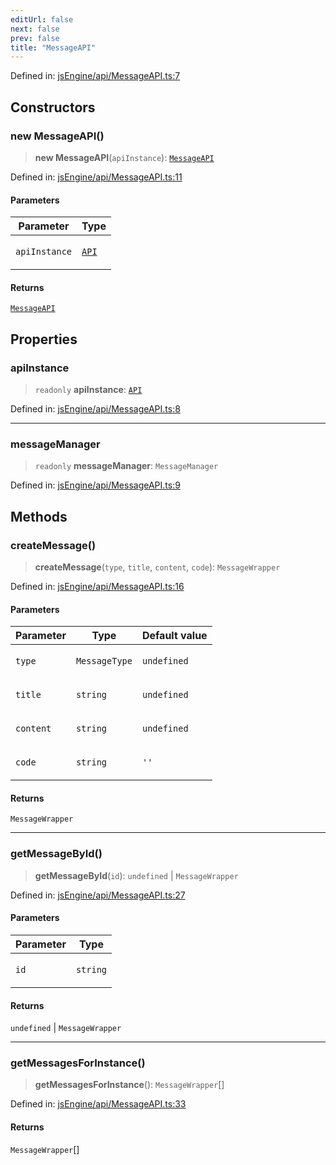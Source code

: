 ```yaml
---
editUrl: false
next: false
prev: false
title: "MessageAPI"
---
```


Defined in: [jsEngine/api/MessageAPI.ts:7](https://github.com/mProjectsCode/obsidian-js-engine-plugin/blob/fff05749aaa23f9a775003f5828b7e747db4ed95/jsEngine/api/MessageAPI.ts#L7)

## Constructors

### new MessageAPI()

> **new MessageAPI**(`apiInstance`): [`MessageAPI`](/obsidian-js-engine-plugin-docs/api/classes/messageapi/)

Defined in: [jsEngine/api/MessageAPI.ts:11](https://github.com/mProjectsCode/obsidian-js-engine-plugin/blob/fff05749aaa23f9a775003f5828b7e747db4ed95/jsEngine/api/MessageAPI.ts#L11)

#### Parameters

<table>
<thead>
<tr>
<th>Parameter</th>
<th>Type</th>
</tr>
</thead>
<tbody>
<tr>
<td>

`apiInstance`

</td>
<td>

[`API`](/obsidian-js-engine-plugin-docs/api/classes/api/)

</td>
</tr>
</tbody>
</table>

#### Returns

[`MessageAPI`](/obsidian-js-engine-plugin-docs/api/classes/messageapi/)

## Properties

### apiInstance

> `readonly` **apiInstance**: [`API`](/obsidian-js-engine-plugin-docs/api/classes/api/)

Defined in: [jsEngine/api/MessageAPI.ts:8](https://github.com/mProjectsCode/obsidian-js-engine-plugin/blob/fff05749aaa23f9a775003f5828b7e747db4ed95/jsEngine/api/MessageAPI.ts#L8)

***

### messageManager

> `readonly` **messageManager**: `MessageManager`

Defined in: [jsEngine/api/MessageAPI.ts:9](https://github.com/mProjectsCode/obsidian-js-engine-plugin/blob/fff05749aaa23f9a775003f5828b7e747db4ed95/jsEngine/api/MessageAPI.ts#L9)

## Methods

### createMessage()

> **createMessage**(`type`, `title`, `content`, `code`): `MessageWrapper`

Defined in: [jsEngine/api/MessageAPI.ts:16](https://github.com/mProjectsCode/obsidian-js-engine-plugin/blob/fff05749aaa23f9a775003f5828b7e747db4ed95/jsEngine/api/MessageAPI.ts#L16)

#### Parameters

<table>
<thead>
<tr>
<th>Parameter</th>
<th>Type</th>
<th>Default value</th>
</tr>
</thead>
<tbody>
<tr>
<td>

`type`

</td>
<td>

`MessageType`

</td>
<td>

`undefined`

</td>
</tr>
<tr>
<td>

`title`

</td>
<td>

`string`

</td>
<td>

`undefined`

</td>
</tr>
<tr>
<td>

`content`

</td>
<td>

`string`

</td>
<td>

`undefined`

</td>
</tr>
<tr>
<td>

`code`

</td>
<td>

`string`

</td>
<td>

`''`

</td>
</tr>
</tbody>
</table>

#### Returns

`MessageWrapper`

***

### getMessageById()

> **getMessageById**(`id`): `undefined` \| `MessageWrapper`

Defined in: [jsEngine/api/MessageAPI.ts:27](https://github.com/mProjectsCode/obsidian-js-engine-plugin/blob/fff05749aaa23f9a775003f5828b7e747db4ed95/jsEngine/api/MessageAPI.ts#L27)

#### Parameters

<table>
<thead>
<tr>
<th>Parameter</th>
<th>Type</th>
</tr>
</thead>
<tbody>
<tr>
<td>

`id`

</td>
<td>

`string`

</td>
</tr>
</tbody>
</table>

#### Returns

`undefined` \| `MessageWrapper`

***

### getMessagesForInstance()

> **getMessagesForInstance**(): `MessageWrapper`[]

Defined in: [jsEngine/api/MessageAPI.ts:33](https://github.com/mProjectsCode/obsidian-js-engine-plugin/blob/fff05749aaa23f9a775003f5828b7e747db4ed95/jsEngine/api/MessageAPI.ts#L33)

#### Returns

`MessageWrapper`[]
